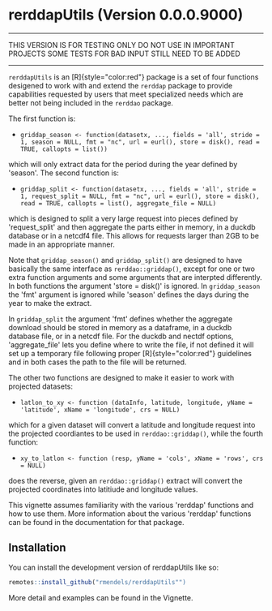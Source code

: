 
# rerddapUtils (Version 0.0.0.9000)

******
THIS VERSION IS FOR TESTING ONLY
DO NOT USE IN IMPORTANT PROJECTS
SOME TESTS FOR BAD INPUT STILL NEED TO BE ADDED
******


 `rerddapUtils` is an [R]{style="color:red"} package is a set of four functions desigened to work with and extend the `rerddap` package to provide capabilities requested by users that meet specialized needs which are better not being included in the `rerddao` package.
 
 The first function is:
 
- `griddap_season <- function(datasetx, ..., fields = 'all', stride = 1, season = NULL, fmt = "nc", url = eurl(), store = disk(), read = TRUE, callopts = list())`
                          
which will only extract data for the period during the year defined by 'season'.  The second function is:
  
  
- `griddap_split <- function(datasetx, ..., fields = 'all', stride = 1, request_split = NULL, fmt = "nc", url = eurl(), store = disk(), read = TRUE, callopts = list(), aggregate_file = NULL)`
              
which is designed to split a very large request into pieces defined by 'request_split' and then aggregate the parts either in memory,  in a duckdb database or in a netcdf4 file.  This allows for requests larger than 2GB to be made in an appropriate manner.
 
Note that `griddap_season()` and `griddap_split()` are designed to have basically the same interface as `rerddao::griddap()`,  except for one or two  extra function arguments and some arguments that are interpted differently. In both functions the argument 'store = disk()' is ignored.  In `griddap_season` the 'fmt' argument is ignored  while 'season' defines the days during the year to make the extract.

In  `griddap_split` the argument 'fmt' defines whether the aggregate download should be stored in memory as a dataframe,  in a duckdb database file,  or in a netcdf file.  For the duckdb and nectdf options, 'aggregate_file' lets you define where to write the file,  if not defined it will set up a temporary file following proper [R]{style="color:red"} guidelines and in both cases the path to the file will be returned.

The other two functions are designed to make it easier to work with projected datasets:

- `latlon_to_xy <- function (dataInfo, latitude, longitude, yName = 'latitude', xName = 'longitude', crs = NULL) `

which for a given dataset will convert a latitude and longitude request into the projected coordiantes to be used in `rerddao::griddap()`, while the fourth function:

- `xy_to_latlon <- function (resp, yName = 'cols', xName = 'rows', crs = NULL)`

does the reverse,  given an `rerddao::griddap()` extract will convert the projected coordinates into latitiude and longitude values.

This vignette assumes familiarity with the various 'rerddap' functions and how to use them.  More information about the various 'rerddap' functions can be found in the documentation for that package.

## Installation

You can install the development version of rerddapUtils like so:

``` r
remotes::install_github("rmendels/rerddapUtils"")
```

More detail and examples can be found in the Vignette.

